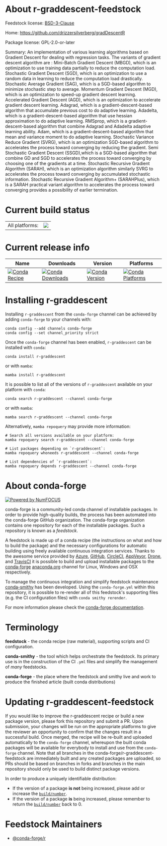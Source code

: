 About r-graddescent-feedstock
=============================

Feedstock license: [BSD-3-Clause](https://github.com/conda-forge/r-graddescent-feedstock/blob/main/LICENSE.txt)

Home: https://github.com/drizzersilverberg/gradDescentR

Package license: GPL-2.0-or-later

Summary: An implementation of various learning algorithms based on Gradient Descent for dealing with regression tasks. The variants of gradient descent algorithm are : Mini-Batch Gradient Descent (MBGD), which is an optimization to use training data partially to reduce the computation load. Stochastic Gradient Descent (SGD), which is an optimization to use a random data in learning to reduce the computation load drastically. Stochastic Average Gradient (SAG), which is a SGD-based algorithm to minimize stochastic step to average. Momentum Gradient Descent (MGD), which is an optimization to speed-up gradient descent learning. Accelerated Gradient Descent (AGD), which is an optimization to accelerate gradient descent learning. Adagrad, which is a gradient-descent-based algorithm that accumulate previous cost to do adaptive learning. Adadelta, which is a gradient-descent-based algorithm that use hessian approximation to do adaptive learning. RMSprop, which is a gradient-descent-based algorithm that combine Adagrad and Adadelta adaptive learning ability. Adam, which is a gradient-descent-based algorithm that mean and variance moment to do adaptive learning. Stochastic Variance Reduce Gradient (SVRG), which is an optimization SGD-based algorithm to accelerates the process toward converging by reducing the gradient. Semi Stochastic Gradient Descent (SSGD),which is a SGD-based algorithm that combine GD and SGD to accelerates the process toward converging by choosing one of the gradients at a time. Stochastic Recursive Gradient Algorithm (SARAH), which is an optimization algorithm similarly SVRG to accelerates the process toward converging by accumulated stochastic information. Stochastic Recursive Gradient Algorithm+ (SARAHPlus), which is a SARAH practical variant algorithm to accelerates the process toward converging provides a possibility of earlier termination.

Current build status
====================


<table><tr><td>All platforms:</td>
    <td>
      <a href="https://dev.azure.com/conda-forge/feedstock-builds/_build/latest?definitionId=14434&branchName=main">
        <img src="https://dev.azure.com/conda-forge/feedstock-builds/_apis/build/status/r-graddescent-feedstock?branchName=main">
      </a>
    </td>
  </tr>
</table>

Current release info
====================

| Name | Downloads | Version | Platforms |
| --- | --- | --- | --- |
| [![Conda Recipe](https://img.shields.io/badge/recipe-r--graddescent-green.svg)](https://anaconda.org/conda-forge/r-graddescent) | [![Conda Downloads](https://img.shields.io/conda/dn/conda-forge/r-graddescent.svg)](https://anaconda.org/conda-forge/r-graddescent) | [![Conda Version](https://img.shields.io/conda/vn/conda-forge/r-graddescent.svg)](https://anaconda.org/conda-forge/r-graddescent) | [![Conda Platforms](https://img.shields.io/conda/pn/conda-forge/r-graddescent.svg)](https://anaconda.org/conda-forge/r-graddescent) |

Installing r-graddescent
========================

Installing `r-graddescent` from the `conda-forge` channel can be achieved by adding `conda-forge` to your channels with:

```
conda config --add channels conda-forge
conda config --set channel_priority strict
```

Once the `conda-forge` channel has been enabled, `r-graddescent` can be installed with `conda`:

```
conda install r-graddescent
```

or with `mamba`:

```
mamba install r-graddescent
```

It is possible to list all of the versions of `r-graddescent` available on your platform with `conda`:

```
conda search r-graddescent --channel conda-forge
```

or with `mamba`:

```
mamba search r-graddescent --channel conda-forge
```

Alternatively, `mamba repoquery` may provide more information:

```
# Search all versions available on your platform:
mamba repoquery search r-graddescent --channel conda-forge

# List packages depending on `r-graddescent`:
mamba repoquery whoneeds r-graddescent --channel conda-forge

# List dependencies of `r-graddescent`:
mamba repoquery depends r-graddescent --channel conda-forge
```


About conda-forge
=================

[![Powered by
NumFOCUS](https://img.shields.io/badge/powered%20by-NumFOCUS-orange.svg?style=flat&colorA=E1523D&colorB=007D8A)](https://numfocus.org)

conda-forge is a community-led conda channel of installable packages.
In order to provide high-quality builds, the process has been automated into the
conda-forge GitHub organization. The conda-forge organization contains one repository
for each of the installable packages. Such a repository is known as a *feedstock*.

A feedstock is made up of a conda recipe (the instructions on what and how to build
the package) and the necessary configurations for automatic building using freely
available continuous integration services. Thanks to the awesome service provided by
[Azure](https://azure.microsoft.com/en-us/services/devops/), [GitHub](https://github.com/),
[CircleCI](https://circleci.com/), [AppVeyor](https://www.appveyor.com/),
[Drone](https://cloud.drone.io/welcome), and [TravisCI](https://travis-ci.com/)
it is possible to build and upload installable packages to the
[conda-forge](https://anaconda.org/conda-forge) [anaconda.org](https://anaconda.org/)
channel for Linux, Windows and OSX respectively.

To manage the continuous integration and simplify feedstock maintenance
[conda-smithy](https://github.com/conda-forge/conda-smithy) has been developed.
Using the ``conda-forge.yml`` within this repository, it is possible to re-render all of
this feedstock's supporting files (e.g. the CI configuration files) with ``conda smithy rerender``.

For more information please check the [conda-forge documentation](https://conda-forge.org/docs/).

Terminology
===========

**feedstock** - the conda recipe (raw material), supporting scripts and CI configuration.

**conda-smithy** - the tool which helps orchestrate the feedstock.
                   Its primary use is in the construction of the CI ``.yml`` files
                   and simplify the management of *many* feedstocks.

**conda-forge** - the place where the feedstock and smithy live and work to
                  produce the finished article (built conda distributions)


Updating r-graddescent-feedstock
================================

If you would like to improve the r-graddescent recipe or build a new
package version, please fork this repository and submit a PR. Upon submission,
your changes will be run on the appropriate platforms to give the reviewer an
opportunity to confirm that the changes result in a successful build. Once
merged, the recipe will be re-built and uploaded automatically to the
`conda-forge` channel, whereupon the built conda packages will be available for
everybody to install and use from the `conda-forge` channel.
Note that all branches in the conda-forge/r-graddescent-feedstock are
immediately built and any created packages are uploaded, so PRs should be based
on branches in forks and branches in the main repository should only be used to
build distinct package versions.

In order to produce a uniquely identifiable distribution:
 * If the version of a package **is not** being increased, please add or increase
   the [``build/number``](https://docs.conda.io/projects/conda-build/en/latest/resources/define-metadata.html#build-number-and-string).
 * If the version of a package **is** being increased, please remember to return
   the [``build/number``](https://docs.conda.io/projects/conda-build/en/latest/resources/define-metadata.html#build-number-and-string)
   back to 0.

Feedstock Maintainers
=====================

* [@conda-forge/r](https://github.com/conda-forge/r/)

